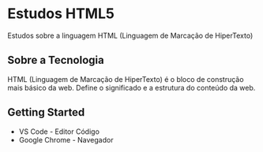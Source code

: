 # Estudos HTML5

Estudos sobre a linguagem HTML (Linguagem de Marcação de HiperTexto)

## Sobre a Tecnologia

HTML (Linguagem de Marcação de HiperTexto) é o bloco de construção mais básico da web. Define o significado e a estrutura do conteúdo da web.

## Getting Started

- VS Code - Editor Código
- Google Chrome - Navegador
